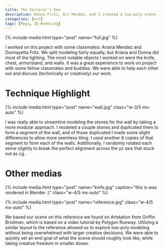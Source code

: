 ```yaml
---
title: The Sorcerer's Den
description: Donna Fritz, Ari Mendez, and I created a low-poly scene.
categories: [art]
tags: [Maya, 3D-Modeling]
---
```


{% include media.html type="post" name="full.jpg" %}

I worked on this project with some classmates: Ariana Mendez and Donnayetta Fritz. We split modeling fairly equally, but Ariana and Donna did most of the lighting. The most notable objects I worked on were the knife, chest, armorstand, and walls. It was a great experience to work on project with some fellow classmates and buddies. We were able to help each other out and discuss (techinically or creatively) our work.

# Technique Highlight

{% include media.html type="post" name="wall.jpg" class="w-3/5 mx-auto" %}

I was really able to streamline modeling the stones for the wall by taking a more modular approach. I modeled a couple stones and duplicated them to form a segment of the wall, and of those duplicated I made some slight differences to allow more seemless tiling. I used another 8 copies of that segment to form each of the walls. Additionally, I randomly rotated each stone slightly to break the perfect alignment across the yz axis that stuck out as cg.

# Other medias

{% include media.html type="post" name="knife.jpg" caption="this is was rendered in Blender :)" class="w-4/5 mx-auto" %}

{% include media.html type="post" name="reference.jpg" class="w-4/5 mx-auto" %}

We based our scene on this reference we found on Artstation from Griffin Brodman, which is based on a video tutorial by Polygon Runway. Utilizing a similar layout to the reference allowed us to explore low-poly modeling without being overwhelmed with larger creative decisions. We were able to quickly set an end goal of what the scene should roughly look like, while taking creative freedom in smaller doses.
